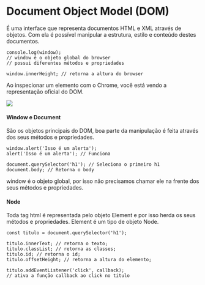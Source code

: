 <h1>Document Object Model (DOM)</h1>

É uma interface que representa documentos HTML e XML através de objetos. Com ela é possível manipular a estrutura, estilo e conteúdo destes documentos.

```
console.log(window);
// window é o objeto global do browser
// possui diferentes métodos e propriedades

window.innerHeight; // retorna a altura do browser
```

Ao inspecionar um elemento com o Chrome, você está vendo a representação oficial do DOM.

<img src="https://i.imgur.com/lu4PMfw.jpg">

<h4>Window e Document</h4>

São os objetos principais do DOM, boa parte da manipulação é feita através dos seus métodos e propriedades.

```
window.alert('Isso é um alerta');
alert('Isso é um alerta'); // Funciona

document.querySelector('h1'); // Seleciona o primeiro h1
document.body; // Retorna o body
```

window é o objeto global, por isso não precisamos chamar ele na frente dos seus métodos e propriedades.

<h4>Node</h4>

Toda tag html é representada pelo objeto Element e por isso herda os seus métodos e propriedades. Element é um tipo de objeto Node.

```
const titulo = document.querySelector('h1');

titulo.innerText; // retorna o texto;
titulo.classList; // retorna as classes;
titulo.id; // retorna o id;
titulo.offsetHeight; // retorna a altura do elemento;

titulo.addEventListener('click', callback);
// ativa a função callback ao click no titulo
```